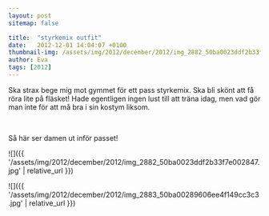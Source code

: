 ```yaml
---
layout: post
sitemap: false

title:  "styrkemix outfit"
date:   2012-12-01 14:04:07 +0100
thumbnail-img: /assets/img/2012/december/2012/img_2882_50ba0023ddf2b33f7e002847.jpg
author: Eva
tags: [2012]
---
```


Ska strax bege mig mot gymmet för ett pass styrkemix. Ska bli skönt att få röra lite på fläsket! Hade egentligen ingen lust till att träna idag, men vad gör man inte för att må bra i sin kostym liksom. 




 




Så här ser damen ut inför passet!

![]({{ '/assets/img/2012/december/2012/img_2882_50ba0023ddf2b33f7e002847.jpg'  | relative_url }})

![]({{ '/assets/img/2012/december/2012/img_2883_50ba00289606ee4f149cc3c3.jpg'  | relative_url }})

